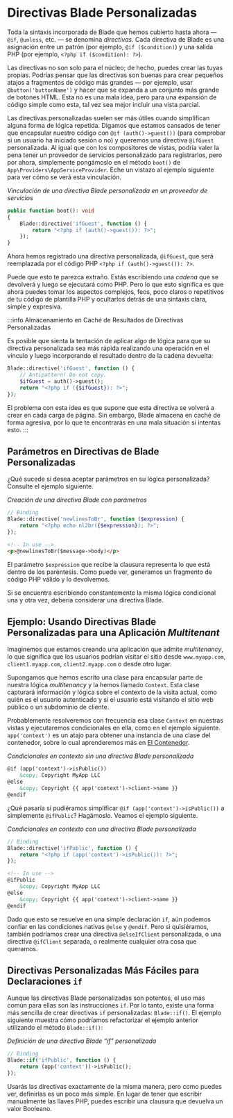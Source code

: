 # Directivas Blade Personalizadas

Toda la sintaxis incorporada de Blade que hemos cubierto hasta ahora — `@if`, `@unless`, etc. — se denomina _directivas_. Cada directiva de Blade es una asignación entre un patrón (por ejemplo, `@if ($condition)`) y una salida PHP (por ejemplo, `<?php if ($condition): ?>`).

Las directivas no son solo para el núcleo; de hecho, puedes crear las tuyas propias. Podrías pensar que las directivas son buenas para crear pequeños atajos a fragmentos de código más grandes — por ejemplo, usar `@button('buttonName')` y hacer que se expanda a un conjunto más grande de botones HTML. Esta no es una mala idea, pero para una expansión de código simple como esta, tal vez sea mejor incluir una vista parcial.

Las directivas personalizadas suelen ser más útiles cuando simplifican alguna forma de lógica repetida. Digamos que estamos cansados ​​de tener que encapsular nuestro código con `@if (auth()->guest())` (para comprobar si un usuario ha iniciado sesión o no) y queremos una directiva `@ifGuest` personalizada. Al igual que con los compositores de vistas, podría valer la pena tener un proveedor de servicios personalizado para registrarlos, pero por ahora, simplemente pongámoslo en el método `boot()` de `App\Providers\AppServiceProvider`. Eche un vistazo al ejemplo siguiente para ver cómo se verá esta vinculación.

_Vinculación de una directiva Blade personalizada en un proveedor de servicios_
```php
public function boot(): void
{
    Blade::directive('ifGuest', function () {
        return "<?php if (auth()->guest()): ?>";
    });
}
```

Ahora hemos registrado una directiva personalizada, `@ifGuest`, que será reemplazada por el código PHP `<?php if (auth()->guest()): ?>`.

Puede que esto te parezca extraño. Estás escribiendo una _cadena_ que se devolverá y luego se ejecutará como PHP. Pero lo que esto significa es que ahora puedes tomar los aspectos complejos, feos, poco claros o repetitivos de tu código de plantilla PHP y ocultarlos detrás de una sintaxis clara, simple y expresiva.

:::info Almacenamiento en Caché de Resultados de Directivas Personalizadas

Es posible que sienta la tentación de aplicar algo de lógica para que su directiva personalizada sea más rápida realizando una operación en el vínculo y luego incorporando el resultado dentro de la cadena devuelta:
```php
Blade::directive('ifGuest', function () {
    // Antipattern! Do not copy.
    $ifGuest = auth()->guest();
    return "<?php if ({$ifGuest}): ?>";
});
```
El problema con esta idea es que supone que esta directiva se volverá a crear en cada carga de página. Sin embargo, Blade almacena en caché de forma agresiva, por lo que te encontrarás en una mala situación si intentas esto.
:::

## Parámetros en Directivas de Blade Personalizadas

¿Qué sucede si desea aceptar parámetros en su lógica personalizada? Consulte el ejemplo siguiente.

_Creación de una directiva Blade con parámetros_
```php
// Binding
Blade::directive('newlinesToBr', function ($expression) {
    return "<?php echo nl2br({$expression}); ?>";
});
```
```html
<!-- In use -->
<p>@newlinesToBr($message->body)</p>
```

El parámetro `$expression` que recibe la clausura representa lo que está dentro de los paréntesis. Como puede ver, generamos un fragmento de código PHP válido y lo devolvemos.

Si se encuentra escribiendo constantemente la misma lógica condicional una y otra vez, debería considerar una directiva Blade.

## Ejemplo: Usando Directivas Blade Personalizadas para una Aplicación  _Multitenant_

Imaginemos que estamos creando una aplicación que admite _multitenancy_, lo que significa que los usuarios podrían visitar el sitio desde `www.myapp.com`, `client1.myapp.com`, `client2.myapp.com` o desde otro lugar.

Supongamos que hemos escrito una clase para encapsular parte de nuestra lógica _multitenancy_ y la hemos llamado `Context`. Esta clase capturará información y lógica sobre el contexto de la visita actual, como quién es el usuario autenticado y si el usuario está visitando el sitio web público o un subdominio de cliente.

Probablemente resolveremos con frecuencia esa clase `Context` en nuestras vistas y ejecutaremos condicionales en ella, como en el ejemplo siguiente. `app('context')` es un atajo para obtener una instancia de una clase del contenedor, sobre lo cual aprenderemos más en [El Contenedor](../the-container/a-quick-intro-to-dependency-injection.html#el-contenedor).


_Condicionales en contexto sin una directiva Blade personalizada_

```html
@if (app('context')->isPublic())
    &copy; Copyright MyApp LLC
@else
    &copy; Copyright {{ app('context')->client->name }}
@endif
```

 ¿Qué pasaría si pudiéramos simplificar `@if (app('context')->isPublic())` a simplemente `@ifPublic`? Hagámoslo. Veamos el ejemplo siguiente.

 _Condicionales en contexto con una directiva Blade personalizada_
```php
// Binding
Blade::directive('ifPublic', function () {
    return "<?php if (app('context')->isPublic()): ?>";
});
```

```html
<!-- In use -->
@ifPublic
    &copy; Copyright MyApp LLC
@else
    &copy; Copyright {{ app('context')->client->name }}
@endif
```

Dado que esto se resuelve en una simple declaración `if`, aún podemos confiar en las condiciones nativas `@else` y `@endif`. Pero si quisiéramos, también podríamos crear una directiva `@elseIfClient` personalizada, o una directiva `@ifClient` separada, o realmente cualquier otra cosa que queramos.

## Directivas Personalizadas Más Fáciles para Declaraciones `if`

Aunque las directivas Blade personalizadas son potentes, el uso más común para ellas son las instrucciones `if`. Por lo tanto, existe una forma más sencilla de crear directivas `if` personalizadas: `Blade::if()`. El ejemplo siguiente muestra cómo podríamos refactorizar el ejemplo anterior utilizando el método `Blade::if()`:

_Definición de una directiva Blade “if” personalizada_
```php
// Binding
Blade::if('ifPublic', function () {
    return (app('context'))->isPublic();
});
```
Usarás las directivas exactamente de la misma manera, pero como puedes ver, definirlas es un poco más simple. En lugar de tener que escribir manualmente las llaves PHP, puedes escribir una clausura que devuelva un valor Booleano.

